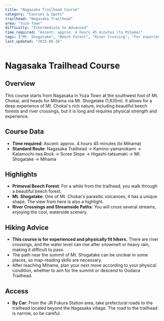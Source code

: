 ```yaml
---
title: "Nagasaka Trailhead Course"
category: "Courses & Spots"
trailhead: "Nagasaka Trailhead"
area: "Yuza Town"
difficulty: "Intermediate to Advanced"
time_required: "Ascent: approx. 4 hours 45 minutes (to Mihama)"
tags: ["Mt. Shogatake", "Beech Forest", "River Crossing", "For experienced hikers"]
last_updated: "2025-06-26"
---
```


# Nagasaka Trailhead Course

## Overview
This course starts from Nagasaka in Yuza Town at the southwest foot of Mt. Chokai, and heads for Mihama via Mt. Shogatake (1,635m). It allows for a deep experience of Mt. Chokai's rich nature, including beautiful beech forests and river crossings, but it is long and requires physical strength and experience.

## Course Data
- **Time required**: Ascent: approx. 4 hours 45 minutes (to Mihama)
- **Standard Route**: Nagasaka Trailhead → Kamino-yamanokami → Katamochi-iwa Rock → Scree Slope → Higashi-tatsumaki → Mt. Shogatake → Mihama

## Highlights
- **Primeval Beech Forest**: For a while from the trailhead, you walk through a beautiful beech forest.
- **Mt. Shogatake**: One of Mt. Chokai's parasitic volcanoes, it has a unique shape. The view from here is also a highlight.
- **River Crossings and Streamside Paths**: You will cross several streams, enjoying the cool, waterside scenery.

## Hiking Advice
- **This course is for experienced and physically fit hikers.** There are river crossings, and the water level can rise after snowmelt or heavy rain, making it difficult to pass.
- The path near the summit of Mt. Shogatake can be unclear in some places, so map-reading skills are necessary.
- After reaching Mihama, plan your next move according to your physical condition, whether to aim for the summit or descend to Oodaira Trailhead.

## Access
- **By Car**: From the JR Fukura Station area, take prefectural roads to the trailhead located beyond the Nagasaka village. The road to the trailhead is narrow, so be careful.